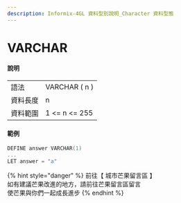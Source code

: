 ```yaml
---
description: Informix-4GL 資料型別說明_Character 資料型態
---
```


# VARCHAR

#### 說明

|  |  |
| :--- | :--- |
| 語法 | VARCHAR \( n \) |
| 資料長度 | n |
| 資料範圍 | 1 &lt;= n &lt;= 255 |

#### 範例

```objectivec
DEFINE answer VARCHAR(1)
...
LET answer = "a"
```

{% hint style="danger" %}
前往【 城市芒果留言區 】  
如有建議芒果改進的地方，請前往芒果留言區留言  
使芒果與你們一起成長進步
{% endhint %}

